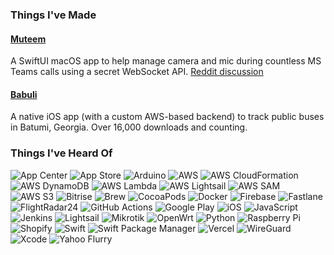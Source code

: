### Things I've Made
#### [Muteem](https://apps.apple.com/es/app/muteem-controls-for-teams/id6463294724)
A SwiftUI macOS app to help manage camera and mic during countless MS Teams calls using a secret WebSocket API. [Reddit discussion](https://www.reddit.com/r/MicrosoftTeams/comments/163kik4/new_app_muteem_global_shortcut_to_muteunmute/)

#### [Babuli](https://apps.apple.com/es/app/babuli/id1632812183)
A native iOS app (with a custom AWS-based backend) to track public buses in Batumi, Georgia. Over 16,000 downloads and counting.

### Things I've Heard Of
![App Center](https://img.shields.io/badge/App%20Center-339933?style=for-the-badge&logo=appcenter&logoColor=white) ![App Store](https://img.shields.io/badge/App%20Store-0D96F6?style=for-the-badge&logo=apple&logoColor=white) ![Arduino](https://img.shields.io/badge/Arduino-00979D?style=for-the-badge&logo=arduino&logoColor=white) ![AWS](https://img.shields.io/badge/AWS-232F3E?style=for-the-badge&logo=amazon-aws&logoColor=white) ![AWS CloudFormation](https://img.shields.io/badge/AWS%20CloudFormation-FF9900?style=for-the-badge&logo=amazon-aws&logoColor=white) ![AWS DynamoDB](https://img.shields.io/badge/Amazon%20DynamoDB-4053D6.svg?style=for-the-badge&logo=Amazon-DynamoDB&logoColor=white) ![AWS Lambda](https://img.shields.io/badge/AWS%20Lambda-FF9900?style=for-the-badge&logo=aws-lambda&logoColor=white) ![AWS Lightsail](https://img.shields.io/badge/AWS%20Lightsail-505050?style=for-the-badge&logo=amazon-aws&logoColor=white) ![AWS SAM](https://img.shields.io/badge/AWS%20SAM-FF4F8B?style=for-the-badge&logo=amazon-aws&logoColor=white) ![AWS S3](https://img.shields.io/badge/AWS%20S3-569A31?style=for-the-badge&logo=amazon-s3&logoColor=white) ![Bitrise](https://img.shields.io/badge/Bitrise-683D87?style=for-the-badge&logo=bitrise&logoColor=white) ![Brew](https://img.shields.io/badge/Brew-FBB040?style=for-the-badge&logo=homebrew&logoColor=white) ![CocoaPods](https://img.shields.io/badge/CocoaPods-EE3322?style=for-the-badge&logo=cocoapods&logoColor=white) ![Docker](https://img.shields.io/badge/Docker-2496ED?style=for-the-badge&logo=docker&logoColor=white) ![Firebase](https://img.shields.io/badge/Firebase-FFCA28?style=for-the-badge&logo=firebase&logoColor=black) ![Fastlane](https://img.shields.io/badge/Fastlane-00F200?style=for-the-badge&logo=fastlane&logoColor=white) ![FlightRadar24](https://img.shields.io/badge/FlightRadar24-F5D000?style=for-the-badge&logo=flightradar24&logoColor=black) ![GitHub Actions](https://img.shields.io/badge/GitHub%20Actions-2088FF?style=for-the-badge&logo=github-actions&logoColor=white) ![Google Play](https://img.shields.io/badge/Google%20Play-3DDC84?style=for-the-badge&logo=google-play&logoColor=white) ![iOS](https://img.shields.io/badge/iOS-000000?style=for-the-badge&logo=apple&logoColor=white) ![JavaScript](https://img.shields.io/badge/JavaScript-F7DF1E?style=for-the-badge&logo=javascript&logoColor=black) ![Jenkins](https://img.shields.io/badge/Jenkins-D24939?style=for-the-badge&logo=jenkins&logoColor=white) ![Lightsail](https://img.shields.io/badge/Lightsail-505050?style=for-the-badge&logo=amazon-aws&logoColor=white) ![Mikrotik](https://img.shields.io/badge/Mikrotik-293239.svg?style=for-the-badge&logo=Mikrotik&logoColor=white) ![OpenWrt](https://img.shields.io/badge/OpenWrt-00B5AD?style=for-the-badge&logo=openwrt&logoColor=white) ![Python](https://img.shields.io/badge/Python-3776AB?style=for-the-badge&logo=python&logoColor=white) ![Raspberry Pi](https://img.shields.io/badge/Raspberry%20Pi-A22846?style=for-the-badge&logo=raspberry-pi&logoColor=white) ![Shopify](https://img.shields.io/badge/Shopify-7AB55C?style=for-the-badge&logo=shopify&logoColor=white) ![Swift](https://img.shields.io/badge/Swift-FA7343?style=for-the-badge&logo=swift&logoColor=white) ![Swift Package Manager](https://img.shields.io/badge/Swift%20Package%20Manager-FA7343?style=for-the-badge&logo=swift&logoColor=white) ![Vercel](https://img.shields.io/badge/Vercel-000000?style=for-the-badge&logo=vercel&logoColor=white) ![WireGuard](https://img.shields.io/badge/WireGuard-88171A?style=for-the-badge&logo=wireguard&logoColor=white) ![Xcode](https://img.shields.io/badge/Xcode-147EFB?style=for-the-badge&logo=xcode&logoColor=white) ![Yahoo Flurry](https://img.shields.io/badge/Yahoo%20Flurry-6001D2?style=for-the-badge&logo=flurry&logoColor=white)
